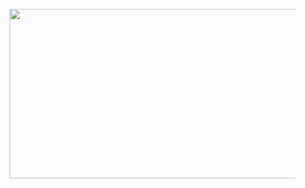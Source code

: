 
<br/>
<a href="https://github.com/devxb/gitanimals">
<img
  src="https://render.gitanimals.org/farms/yth1122"
  width="600"
  height="300"
/>
</a>
<br/>
